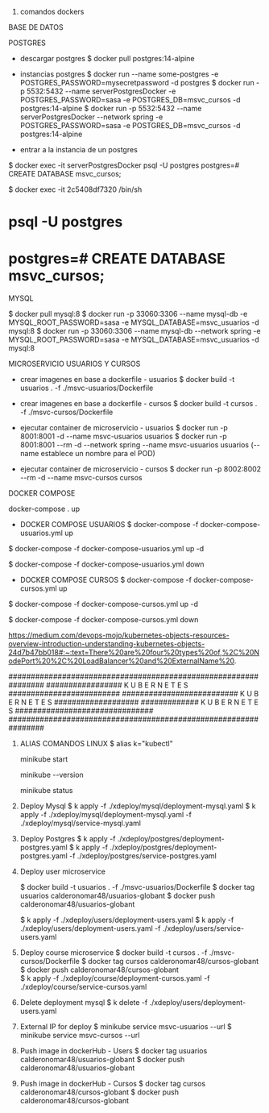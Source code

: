 1. comandos dockers



BASE DE DATOS

POSTGRES

- descargar postgres
  $ docker pull postgres:14-alpine

- instancias postgres
  $ docker run --name some-postgres -e POSTGRES_PASSWORD=mysecretpassword -d postgres
  $ docker run -p 5532:5432 --name serverPostgresDocker -e POSTGRES_PASSWORD=sasa -e POSTGRES_DB=msvc_cursos -d postgres:14-alpine
  $ docker run -p 5532:5432 --name serverPostgresDocker --network spring -e POSTGRES_PASSWORD=sasa -e POSTGRES_DB=msvc_cursos -d postgres:14-alpine


- entrar a la instancia de un postgres

$ docker exec -it serverPostgresDocker psql -U postgres
postgres=# CREATE DATABASE msvc_cursos;

$  docker exec -it 2c5408df7320 /bin/sh
# psql -U postgres
# postgres=# CREATE DATABASE msvc_cursos;


MYSQL

$ docker pull mysql:8
$ docker run -p 33060:3306 --name mysql-db -e MYSQL_ROOT_PASSWORD=sasa -e MYSQL_DATABASE=msvc_usuarios -d mysql:8
$ docker run -p 33060:3306 --name mysql-db --network spring -e MYSQL_ROOT_PASSWORD=sasa -e MYSQL_DATABASE=msvc_usuarios -d mysql:8


MICROSERVICIO USUARIOS Y CURSOS

- crear imagenes en base a dockerfile - usuarios
  $ docker build -t usuarios . -f ./msvc-usuarios/Dockerfile

- crear imagenes en base a dockerfile - cursos
  $ docker build -t cursos . -f ./msvc-cursos/Dockerfile

- ejecutar container de microservicio - usuarios
  $ docker run -p 8001:8001 -d --name msvc-usuarios usuarios
  $ docker run -p 8001:8001 --rm -d --network spring --name msvc-usuarios usuarios   (--name establece un nombre para el POD)

- ejecutar container de microservicio - cursos
  $ docker run -p 8002:8002 --rm -d --name msvc-cursos cursos




DOCKER COMPOSE

docker-compose . up

- DOCKER COMPOSE USUARIOS
  $ docker-compose -f docker-compose-usuarios.yml up

$ docker-compose -f docker-compose-usuarios.yml up -d

$ docker-compose -f docker-compose-usuarios.yml down


- DOCKER COMPOSE CURSOS
  $ docker-compose -f docker-compose-cursos.yml up

$ docker-compose -f docker-compose-cursos.yml up -d

$ docker-compose -f docker-compose-cursos.yml down








https://medium.com/devops-mojo/kubernetes-objects-resources-overview-introduction-understanding-kubernetes-objects-24d7b47bb018#:~:text=There%20are%20four%20types%20of,%2C%20NodePort%20%2C%20LoadBalancer%20and%20ExternalName%20.


################################################################
################# K U B E R N E T E S #########################
########################## K U B E R N E T E S ###################
############# K U B E R N E T E S ###############################
################################################################

1. ALIAS COMANDOS LINUX
   $ alias k="kubectl"

   minikube start

   minikube --version

   minikube status

2. Deploy Mysql
   $ k apply -f ./xdeploy/mysql/deployment-mysql.yaml
   $ k apply -f ./xdeploy/mysql/deployment-mysql.yaml  -f ./xdeploy/mysql/service-mysql.yaml

3. Deploy Postgres
   $ k apply -f ./xdeploy/postgres/deployment-postgres.yaml
   $ k apply -f ./xdeploy/postgres/deployment-postgres.yaml  -f ./xdeploy/postgres/service-postgres.yaml

4. Deploy user microservice

   $ docker build -t usuarios . -f ./msvc-usuarios/Dockerfile
   $ docker tag usuarios calderonomar48/usuarios-globant
   $ docker push calderonomar48/usuarios-globant

   $ k apply -f  ./xdeploy/users/deployment-users.yaml
   $ k apply -f ./xdeploy/users/deployment-users.yaml  -f ./xdeploy/users/service-users.yaml

5. Deploy course microservice
   $ docker build -t cursos . -f ./msvc-cursos/Dockerfile
   $ docker tag cursos calderonomar48/cursos-globant
   $ docker push calderonomar48/cursos-globant   
   $ k apply -f ./xdeploy/course/deployment-cursos.yaml  -f ./xdeploy/course/service-cursos.yaml

6. Delete deployment mysql
   $ k delete -f  ./xdeploy/users/deployment-users.yaml

7. External IP for deploy
   $ minikube service msvc-usuarios --url
   $ minikube service msvc-cursos --url

8. Push image in dockerHub - Users
   $ docker tag usuarios calderonomar48/usuarios-globant
   $ docker push calderonomar48/usuarios-globant

9. Push image in dockerHub - Cursos
   $ docker tag cursos calderonomar48/cursos-globant
   $ docker push calderonomar48/cursos-globant
































